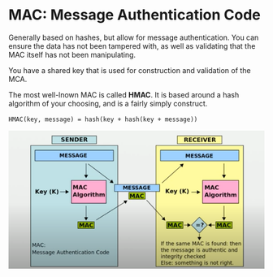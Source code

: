 # MAC: Message Authentication Code

Generally based on hashes, but allow for message authentication. You can ensure the data has not been tampered with, as well as validating that the MAC itself has not been manipulating.

You have a shared key that is used for construction and validation of the MCA.

The most well-lnown MAC is called __HMAC__. It is based around a hash algorithm of your choosing, and is a fairly simply construct.

```txt
HMAC(key, message) = hash(key + hash(key + message))
```

![mac](./mac.png)

